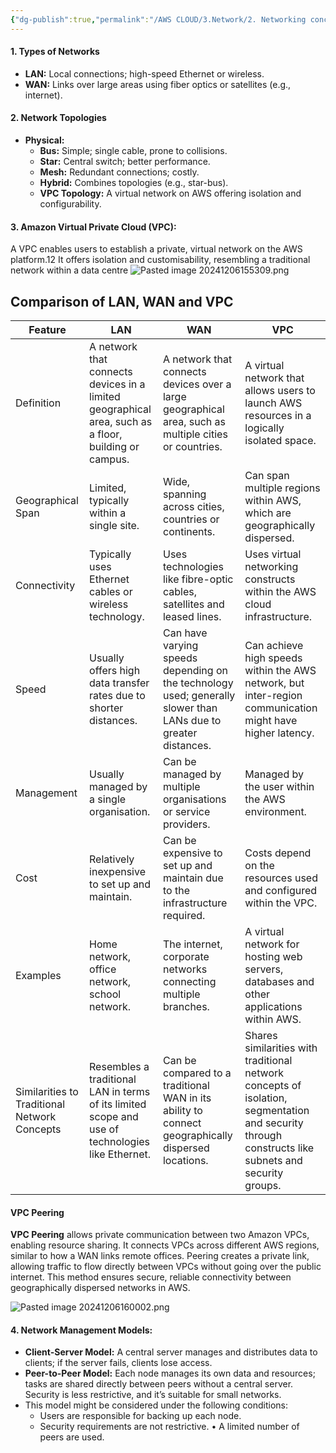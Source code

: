 ```yaml
---
{"dg-publish":true,"permalink":"/AWS CLOUD/3.Network/2. Networking concepts/","tags":["networking","aws","vpc","vpc-peering"],"created":"2024-12-06T14:58:12.388+05:30"}
---
```



#### **1. Types of Networks**

- **LAN:** Local connections; high-speed Ethernet or wireless.
- **WAN:** Links over large areas using fiber optics or satellites (e.g., internet).

#### **2. Network Topologies**

- **Physical:**
    - **Bus:** Simple; single cable, prone to collisions.
    - **Star:** Central switch; better performance.
    - **Mesh:** Redundant connections; costly.
    - **Hybrid:** Combines topologies (e.g., star-bus).
    - **VPC Topology:** A virtual network on AWS offering isolation and configurability.

#### 3. Amazon Virtual Private Cloud (VPC):
A VPC enables users to establish a private, virtual network on the AWS platform.12 It offers isolation and customisability, resembling a traditional network within a data centre
![Pasted image 20241206155309.png](/img/user/AWS%20CLOUD/3.Network/attachments/Pasted%20image%2020241206155309.png)

## Comparison of LAN, WAN and VPC

|Feature|LAN|WAN|VPC|
|---|---|---|---|
|Definition|A network that connects devices in a limited geographical area, such as a floor, building or campus.|A network that connects devices over a large geographical area, such as multiple cities or countries.|A virtual network that allows users to launch AWS resources in a logically isolated space.|
|Geographical Span|Limited, typically within a single site.|Wide, spanning across cities, countries or continents.|Can span multiple regions within AWS, which are geographically dispersed.|
|Connectivity|Typically uses Ethernet cables or wireless technology.|Uses technologies like fibre-optic cables, satellites and leased lines.|Uses virtual networking constructs within the AWS cloud infrastructure.|
|Speed|Usually offers high data transfer rates due to shorter distances.|Can have varying speeds depending on the technology used; generally slower than LANs due to greater distances.|Can achieve high speeds within the AWS network, but inter-region communication might have higher latency.|
|Management|Usually managed by a single organisation.|Can be managed by multiple organisations or service providers.|Managed by the user within the AWS environment.|
|Cost|Relatively inexpensive to set up and maintain.|Can be expensive to set up and maintain due to the infrastructure required.|Costs depend on the resources used and configured within the VPC.|
|Examples|Home network, office network, school network.|The internet, corporate networks connecting multiple branches.|A virtual network for hosting web servers, databases and other applications within AWS.|
|Similarities to Traditional Network Concepts|Resembles a traditional LAN in terms of its limited scope and use of technologies like Ethernet.|Can be compared to a traditional WAN in its ability to connect geographically dispersed locations.|Shares similarities with traditional network concepts of isolation, segmentation and security through constructs like subnets and security groups.|


#### VPC Peering 
**VPC Peering** allows private communication between two Amazon VPCs, enabling resource sharing. It connects VPCs across different AWS regions, similar to how a WAN links remote offices. Peering creates a private link, allowing traffic to flow directly between VPCs without going over the public internet. This method ensures secure, reliable connectivity between geographically dispersed networks in AWS.

![Pasted image 20241206160002.png](/img/user/AWS%20CLOUD/3.Network/attachments/Pasted%20image%2020241206160002.png)

#### 4. **Network Management Models:**

- **Client-Server Model:** A central server manages and distributes data to clients; if the server fails, clients lose access.
- **Peer-to-Peer Model:** Each node manages its own data and resources; tasks are shared directly between peers without a central server. Security is less restrictive, and it’s suitable for small networks.
- This model might be considered under the following conditions: 
	-  Users are responsible for backing up each node.
	-  Security requirements are not restrictive. • A limited number of peers are used.
